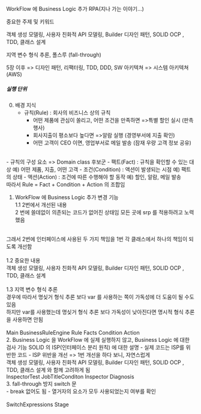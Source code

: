 WorkFlow 에 Business Logic 추가 RPA(지나 가는 이야기...)

중요한 주제 및 키워드

객체 생성 모델링, 사용자 친화적 API 모델링, Builder 디자인 패턴,
SOLID OCP , TDD, 클래스 설계

지역 변수 형식 추론, 폴스루 (fall-through)

5장 이후 => 디자인 패턴, 리팩터링, TDD, DDD, SW 아키텍쳐 => 시스템 아키텍쳐 (AWS)  

##### 실행 단위

0. 배경 지식 
	- 규칙(Rule) : 회사의 비즈니스 상의 규칙  
		- 어떤 제품에 관심이 쏠리고, 어떤 조건을 만족하면 =>특별 할인 실시 (판촉 행사)  
		- 회사지출이 평소보다 높다면 =>알람 실행 (경영부서에 지출 확인)  
		- 어떤 고객이 CEO 이면, 영업부서로 메일 발송 (잠재 우량 고객 정보 공유)   
</br>
	- 규칙의 구성 요소 => Domain class 후보군  
  		- 팩트(Fact) : 규칙을 확인할 수 있는 대상 예) 어떤 제품, 지출, 어떤 고객  
  		- 조건(Condition) : 액션이 발생되는 시점 예) 팩트의 상태  
  		- 액션(Action) : 조건에 따른 수행해야 할 동작 예) 할인, 알람, 메일 발송  
</br>	
	따라서 Rule = Fact + Condition + Action 의 조합임
	  


1. WorkFlow 에 Business Logic 추가 변경 기능  
	1.1 2번에서 개선된 내용</br>
	2 번에 쓸데없이 의존되는 코드가 없어진 상태임
	모든 곳에 srp 를 적용하려고 노력 했음
</br>
	그래서 2번에 인터페이스에 사용된 두 가지 책임을 1번 각 클래스에서 하나의 책임이 되도록 개선함
</br></br>
	1.2 중요한 내용 </br>
	객체 생성 모델링, 사용자 친화적 API 모델링, Builder 디자인 패턴,  
	SOLID OCP , TDD, 클래스 설계
	</br></br>
	1.3 지역 변수 형식 추론 </br>
	경우에 따라서 명싲거 형식 추론 보다 var 를 사용하는 쪽이 가독성에 더 도움이 될 수도 있음
</br>
	하지만 var를 사용했는데 명싲거 형식 추론 보다 가독성이 낮아진다면 명시적 형식 추론을 사용하면 안됨
</br> </br>
	Main  
	BusinessRuleEngine  
	Rule  
	Facts  
	Condition  
	Action  
</br>
2. Business Logic 을 WorkFlow 에 실제 실행하지 않고, Business Logic 에 대한 검사 기능  
  	SOLID 의 ISP(인터페이스 분리 원칙) 에 대한 설명  
  	- 실제 코드는 ISP를 위반한 코드  
  	- ISP 위반을 개선 => 1번  
  	개선을 하다 보니, 자연스럽게 </br>
  		객체 생성 모델링, 사용자 친화적 API 모델링, Builder 디자인 패턴,  
		SOLID OCP , TDD, 클래스 설계
	와 함께 고려하게 됨  
</br>
	InspectorTest  
	JobTitleConditon  
	Inspector  
	Diagnosis  
</br>	
3. fall-through 방지 switch 문 </br>
	- break 없어도 됨
	- 열거자의 요소가 모두 사용되었는지 여부를 확인
</br> </br>
	SwitchExpressions  
	Stage  